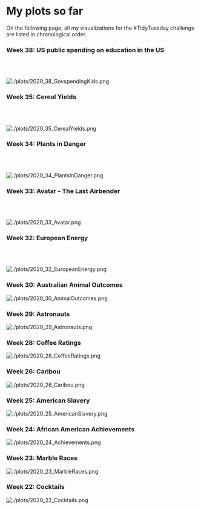 # My plots so far 

On the following page, all my visualizations for the #TidyTuesday challenge are listed in chronological order. 

<h3>Week 38: US public spending on education in the US</h3>	

<br><br>

![./plots/2020_38_GovspendingKids.png](https://raw.githubusercontent.com/bonschorno/TidyTuesday/master/plots/2020_38_GovspendingKids.png)


<h3>Week 35: Cereal Yields</h3>	

<br><br>

![./plots/2020_35_CerealYields.png](https://raw.githubusercontent.com/bonschorno/TidyTuesday/master/plots/2020_35_CerealYields.png)


<h3>Week 34: Plants in Danger</h3>	

<br><br>

![./plots/2020_34_PlantsInDanger.png](https://raw.githubusercontent.com/bonschorno/TidyTuesday/master/plots/2020_34_PlantsInDanger.png)

<h3>Week 33: Avatar - The Last Airbender</h3>	

<br><br>

![./plots/2020_33_Avatar.png](https://raw.githubusercontent.com/bonschorno/TidyTuesday/master/plots/2020_33_Avatar.png)

<h3>Week 32: European Energy</h3>	

<br><br>

![./plots/2020_32_EuropeanEnergy.png](https://raw.githubusercontent.com/bonschorno/TidyTuesday/master/plots/2020_32_EuropeanEnergy.png)

<h3>Week 30: Australian Animal Outcomes</h3>	

![./plots/2020_30_AnimalOutcomes.png](https://raw.githubusercontent.com/bonschorno/TidyTuesday/master/plots/2020_30_AnimalOutcomes.png)

<h3>Week 29: Astronauts</h3>	

![./plots/2020_29_Astronauts.png](https://raw.githubusercontent.com/bonschorno/TidyTuesday/master/plots/2020_29_Astronauts.png)

<h3>Week 28: Coffee Ratings</h3>	

![./plots/2020_28_CoffeeRatings.png](https://raw.githubusercontent.com/bonschorno/TidyTuesday/master/plots/2020_28_CoffeeRatings.png)

<h3>Week 26: Caribou</h3>	

![./plots/2020_26_Caribou.png](https://raw.githubusercontent.com/bonschorno/TidyTuesday/master/plots/2020_26_Caribou.png)

<h3>Week 25: American Slavery</h3>	

![./plots/2020_25_AmericanSlavery.png](https://raw.githubusercontent.com/bonschorno/TidyTuesday/master/plots/2020_25_AmericanSlavery.png)

<h3>Week 24: African American Achievements</h3>	

![./plots/2020_24_Achievements.png](https://raw.githubusercontent.com/bonschorno/TidyTuesday/master/plots/2020_24_Achievements.png)

<h3>Week 23: Marble Races</h3>	

![./plots/2020_23_MarbleRaces.png](https://raw.githubusercontent.com/bonschorno/TidyTuesday/master/plots/2020_23_MarbleRaces.png)

<h3>Week 22: Cocktails</h3>	

![./plots/2020_22_Cocktails.png](https://raw.githubusercontent.com/bonschorno/TidyTuesday/master/plots/2020_22_Cocktails.png)



